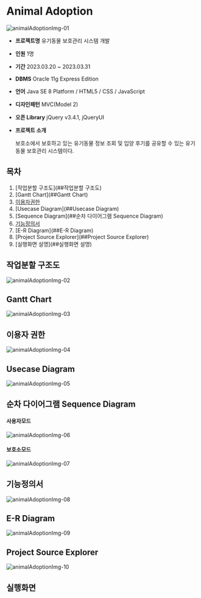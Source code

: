 # Animal Adoption

![animalAdoptionImg-01](https://user-images.githubusercontent.com/119287211/229819951-8e540018-2f13-4512-bbd5-8e786a20b7b9.jpg)



- **프로젝트명**  유기동물 보호관리 시스템 개발
- **인원**  1명
- **기간** 2023.03.20 ~ 2023.03.31
- **DBMS**  Oracle 11g Express Edition
- **언어**  Java SE 8 Platform / HTML5 / CSS / JavaScript
- **디자인패턴**  MVC(Model 2)
- **오픈 Library**  jQuery v3.4.1, jQueryUI

- **프로젝트 소개**

  보호소에서 보호하고 있는 유기동물 정보 조회 및 입양 후기를 공유할 수 있는 유기동물 보호관리 시스템이다.
  
  

## 목차
1. [작업분할 구조도](##작업분할 구조도)
2. [Gantt Chart](##Gantt Chart)
3. [이용자권한](##이용자권한)
4. [Usecase Diagram](##Usecase Diagram)
5. [Sequence Diagram](##순차 다이어그램 Sequence Diagram)
6. [기능정의서](##기능정의서)
7. [E-R Diagram](##E-R Diagram)
8. [Project Source Explorer](##Project Source Explorer)
9. [실행화면 설명](##실행화면 설명)



## 작업분할 구조도

![animalAdoptionImg-02](https://user-images.githubusercontent.com/119287211/229819978-e7fc4ad9-3fd0-4b95-8101-af95f6548ac8.jpg)



## Gantt Chart

![animalAdoptionImg-03](https://user-images.githubusercontent.com/119287211/229820009-5d8ab7f1-0492-4f46-b842-3f6947fe17eb.jpg)



## 이용자 권한

![animalAdoptionImg-04](https://user-images.githubusercontent.com/119287211/229820037-2cfd7c02-9dd2-49ef-a169-3f42652fda1a.jpg)



## Usecase Diagram

![animalAdoptionImg-05](https://user-images.githubusercontent.com/119287211/229820064-c8b56279-c50a-42ba-ad82-299ccf14b2cc.jpg)



## 순차 다이어그램 Sequence Diagram

#### 사용자모드

![animalAdoptionImg-06](https://user-images.githubusercontent.com/119287211/229820100-4cfe324a-0f22-46ae-9503-d9ba0c87b32b.jpg)

#### 보호소모드

![animalAdoptionImg-07](https://user-images.githubusercontent.com/119287211/229820189-27c22985-dbfe-4b4f-b881-c95af66e449a.jpg)



## 기능정의서

![animalAdoptionImg-08](https://user-images.githubusercontent.com/119287211/229820210-abdf7910-703f-45f0-ab25-6eb7e866c8d9.jpg)



## E-R Diagram

![animalAdoptionImg-09](https://user-images.githubusercontent.com/119287211/229820245-dfd25688-9cdc-465e-871a-869247821955.jpg)



## Project Source Explorer

![animalAdoptionImg-10](https://user-images.githubusercontent.com/119287211/229820273-90d1a85c-9ff4-4c97-94a4-6d1a3417a6f3.jpg)



## 실행화면
